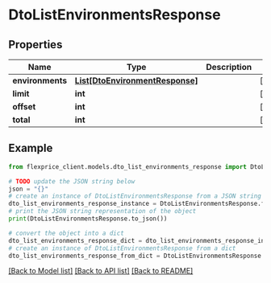 # DtoListEnvironmentsResponse


## Properties

Name | Type | Description | Notes
------------ | ------------- | ------------- | -------------
**environments** | [**List[DtoEnvironmentResponse]**](DtoEnvironmentResponse.md) |  | [optional] 
**limit** | **int** |  | [optional] 
**offset** | **int** |  | [optional] 
**total** | **int** |  | [optional] 

## Example

```python
from flexprice_client.models.dto_list_environments_response import DtoListEnvironmentsResponse

# TODO update the JSON string below
json = "{}"
# create an instance of DtoListEnvironmentsResponse from a JSON string
dto_list_environments_response_instance = DtoListEnvironmentsResponse.from_json(json)
# print the JSON string representation of the object
print(DtoListEnvironmentsResponse.to_json())

# convert the object into a dict
dto_list_environments_response_dict = dto_list_environments_response_instance.to_dict()
# create an instance of DtoListEnvironmentsResponse from a dict
dto_list_environments_response_from_dict = DtoListEnvironmentsResponse.from_dict(dto_list_environments_response_dict)
```
[[Back to Model list]](../README.md#documentation-for-models) [[Back to API list]](../README.md#documentation-for-api-endpoints) [[Back to README]](../README.md)


